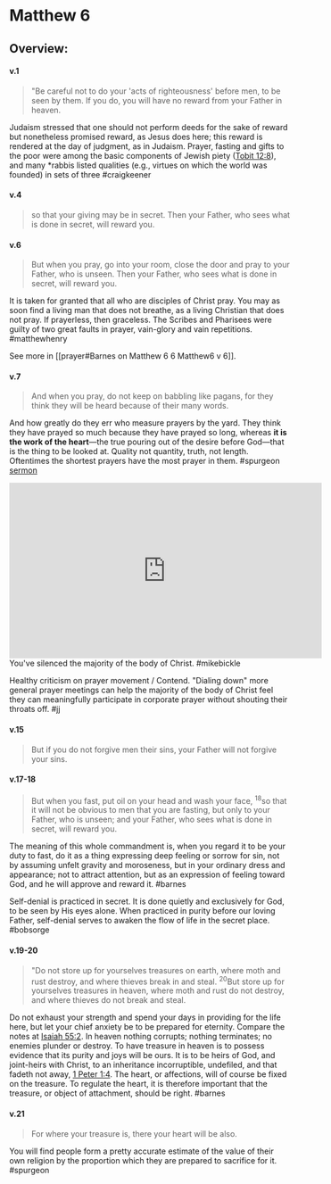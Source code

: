 # Matthew 6

## Overview:



#### v.1
>"Be careful not to do your 'acts of righteousness' before men, to be seen by them. If you do, you will have no reward from your Father in heaven.

Judaism stressed that one should not perform deeds for the sake of reward but nonetheless promised reward, as Jesus does here; this reward is rendered at the day of judgment, as in Judaism. Prayer, fasting and gifts to the poor were among the basic components of Jewish piety ([Tobit 12:8](Tobit12#v.8)), and many \*rabbis listed qualities (e.g., virtues on which the world was founded) in sets of three
#craigkeener 

#### v.4
>so that your giving may be in secret. Then your Father, who sees what is done in secret, will reward you.

#### v.6
>But when you pray, go into your room, close the door and pray to your Father, who is unseen. Then your Father, who sees what is done in secret, will reward you.

It is taken for granted that all who are disciples of Christ pray. You may as soon find a living man that does not breathe, as a living Christian that does not pray. If prayerless, then graceless. The Scribes and Pharisees were guilty of two great faults in prayer, vain-glory and vain repetitions.
#matthewhenry 

See more in [[prayer#Barnes on Matthew 6 6 Matthew6 v 6]].

#### v.7
>And when you pray, do not keep on babbling like pagans, for they think they will be heard because of their many words.

And how greatly do they err who measure prayers by the yard. They think they have prayed so much because they have prayed so long, whereas **it is the work of the heart**—the true pouring out of the desire before God—that is the thing to be looked at. Quality not quantity, truth, not length. Oftentimes the shortest prayers have the most prayer in them.
#spurgeon [sermon](https://www.spurgeongems.org/sermon/chs3391.pdf)

<iframe width="560" height="315" src="https://www.youtube.com/embed/Mb0KcAP_FNI?start=3125" title="YouTube video player" frameborder="0" allow="accelerometer; autoplay; clipboard-write; encrypted-media; gyroscope; picture-in-picture" allowfullscreen></iframe>
You've silenced the majority of the body of Christ.
#mikebickle 

Healthy criticism on prayer movement / Contend. "Dialing down" more general prayer meetings can help the majority of the body of Christ feel they can meaningfully participate in corporate prayer without shouting their throats off.
#jj 

#### v.15
>But if you do not forgive men their sins, your Father will not forgive your sins.

#### v.17-18
>But when you fast, put oil on your head and wash your face, <sup>18</sup>so that it will not be obvious to men that you are fasting, but only to your Father, who is unseen; and your Father, who sees what is done in secret, will reward you.

The meaning of this whole commandment is, when you regard it to be your duty to fast, do it as a thing expressing deep feeling or sorrow for sin, not by assuming unfelt gravity and moroseness, but in your ordinary dress and appearance; not to attract attention, but as an expression of feeling toward God, and he will approve and reward it.
#barnes 

Self-denial is practiced in secret. It is done quietly and exclusively for God, to be seen by His eyes alone. When practiced in purity before our loving Father, self-denial serves to awaken the flow of life in the secret place.
#bobsorge 

#### v.19-20
>"Do not store up for yourselves treasures on earth, where moth and rust destroy, and where thieves break in and steal. <sup>20</sup>But store up for yourselves treasures in heaven, where moth and rust do not destroy, and where thieves do not break and steal.

Do not exhaust your strength and spend your days in providing for the life here, but let your chief anxiety be to be prepared for eternity. Compare the notes at [Isaiah 55:2](Isaiah55#v.2). In heaven nothing corrupts; nothing terminates; no enemies plunder or destroy. To have treasure in heaven is to possess evidence that its purity and joys will be ours. It is to be heirs of God, and joint-heirs with Christ, to an inheritance incorruptible, undefiled, and that fadeth not away, [1 Peter 1:4](1Peter1#v.4-5). The heart, or affections, will of course be fixed on the treasure. To regulate the heart, it is therefore important that the treasure, or object of attachment, should be right.
#barnes 

#### v.21
>For where your treasure is, there your heart will be also.

You will find people form a pretty accurate estimate of the value of their own religion by the proportion which they are prepared to sacrifice for it.
#spurgeon 